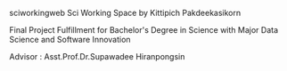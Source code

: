sciworkingweb
Sci Working Space by Kittipich Pakdeekasikorn

Final Project Fulfillment for Bachelor's Degree in Science with Major Data Science and Software Innovation

Advisor : Asst.Prof.Dr.Supawadee Hiranpongsin

